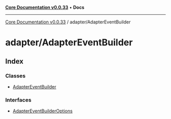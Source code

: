 [**Core Documentation v0.0.33**](../../README.md) • **Docs**

***

[Core Documentation v0.0.33](../../modules.md) / adapter/AdapterEventBuilder

# adapter/AdapterEventBuilder

## Index

### Classes

- [AdapterEventBuilder](classes/AdapterEventBuilder.md)

### Interfaces

- [AdapterEventBuilderOptions](interfaces/AdapterEventBuilderOptions.md)
